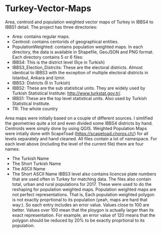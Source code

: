# Turkey-Vector-Maps
Area, centroid and population weighted vector maps of Turkey in IBBS4 to IBBS1 detail.
The project has three directories:
- Area: contains regular maps.
- Centroid: contains centorids of geographical entities.
- PopulationWeighted: contains population weighted maps.
In each directory, the data is available in Shapefile, GeoJSON and PNG format.
Each directory contains 5 or 6 files:
- IBBS4: This is the district level (İlçe in Turkish)
- IBBS3_Election_Distrcits: These are the electoral districts. Almost identical to IBBS3 with the exception of multiple electoral districts in Istanbul, Ankara and Izmir.
- IBBS3: Districts (İl in Turkish)
- IBBS2: These are the sub statistical units. They are widely used by Turkish Statistical Institute: http://www.turkstat.gov.tr/.
- IBBS1: These are the top level statistical units. Also used by Turkish Statistical Institute.
- TR: The whole country

Area maps were initially based on a couple of different sources. I simlified the geometries quite a lot and even divided some IBBS4 districts by hand.
Centroids were simply done by using QGIS.
Weighted Population Maps were intially done with ScapeToad (https://scapetoad.choros.ch/) for all levels separately and hand cleaned.
All files contain a lot of namespace. For each level above (including the level of the current file) there are four names:
- The Turkish Name
- The Short Turkish Name
- The ASCII Name
- The Short ASCII Name
IBBS3 level also contains licencse plate numbers that are used often in Turkey for matching data.
The files also contain total, urban and rural populations for 2017. These were used to do the reshaping for population weighted maps.
Population weighted maps are not perfect representations. That is, Each population weighted polygon is not exactly proprtional to its population (yeah, maps are hard that way:). So each entry includes an error value. Values close to 100 are better. Values over 100 mean that the ploygon is actually larger than its exact representation. For example, an error value of 120 means that the polygon should be reduced by 20% to be exactly proprtional to its population. 
